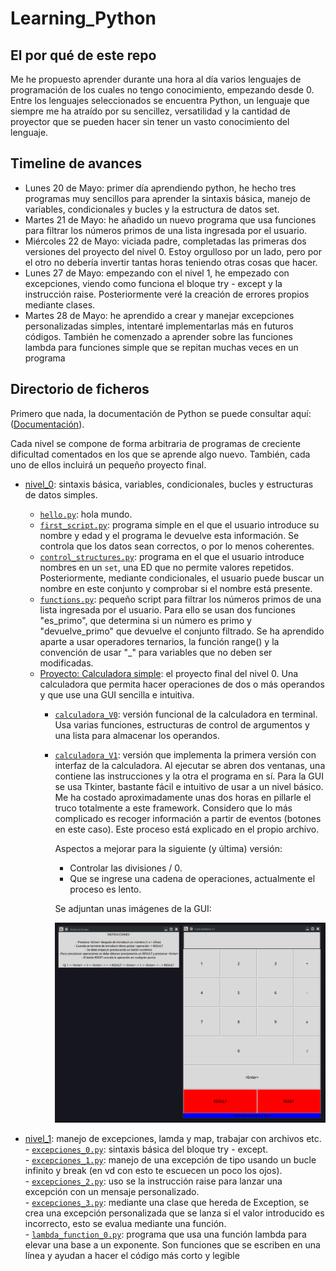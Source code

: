 # Learning_Python

## El por qué de este repo  

Me he propuesto aprender durante una hora al día varios lenguajes de programación de los cuales no tengo conocimiento, empezando desde 0. Entre los lenguajes seleccionados se encuentra Python, un lenguaje que siempre me ha atraído por su sencillez, versatilidad y la cantidad de proyector que se pueden hacer sin tener un vasto conocimiento del lenguaje.

## Timeline de avances

- Lunes 20 de Mayo: primer día aprendiendo python, he hecho tres programas muy sencillos para aprender la sintaxis básica, manejo de variables, condicionales y bucles y la estructura de datos set.
- Martes 21 de Mayo: he añadido un nuevo programa que usa funciones para filtrar los números primos de una lista ingresada por el usuario.
- Miércoles 22 de Mayo: viciada padre, completadas las primeras dos versiones del proyecto del nivel 0. Estoy orgulloso por un lado, pero por el otro no debería invertir tantas horas teniendo otras cosas que hacer.  
- Lunes 27 de Mayo: empezando con el nivel 1, he empezado con excepciones, viendo como funciona el bloque try - except y la instrucción raise. Posteriormente veré la creación de errores propios mediante clases.
- Martes 28 de Mayo: he aprendido a crear y manejar excepciones personalizadas simples, intentaré implementarlas más en futuros códigos. También he comenzado a aprender sobre las funciones lambda para funciones simple que se repitan muchas veces en un programa

## Directorio de ficheros

Primero que nada, la documentación de Python se puede consultar aquí: ([Documentación](https://docs.python.org/3/)).  

Cada nivel se compone de forma arbitraria de programas de creciente dificultad comentados en los que se aprende algo nuevo. También, cada uno de ellos incluirá un pequeño proyecto final.

- [nivel_0](nivel_0): sintaxis básica, variables, condicionales, bucles y estructuras de datos simples.
    - [`hello.py`](nivel_0/hello.py): hola mundo.
    - [`first_script.py`](nivel_0/first_script.py): programa simple en el que el usuario introduce su nombre y edad y el programa le devuelve esta información. Se controla que los datos sean correctos, o por lo menos coherentes.  
    - [`control_structures.py`](nivel_0/control_sctructures.py): programa en el que el usuario introduce nombres en un `set`, una ED que no permite valores repetidos. Posteriormente, mediante condicionales, el usuario puede buscar un nombre en este conjunto y comprobar si el nombre está presente.
    - [`functions.py`](nivel_0/functions.py): pequeño script para filtrar los números primos de una lista ingresada por el usuario. Para ello se usan dos funciones "es_primo", que determina si un número es primo y "devuelve_primo" que devuelve el conjunto filtrado. Se ha aprendido aparte a usar operadores ternarios, la función range() y la convención de usar "_" para variables que no deben ser modificadas.
    - [Proyecto: Calculadora simple](nivel_0/Calculadora_Simple): el proyecto final del nivel 0. Una calculadora que permita hacer operaciones de dos o más operandos y que use una GUI sencilla e intuitiva.  
        - [`calculadora_V0`](nivel_0/Calculadora_Simple/calculadora_V0.py): versión funcional de la calculadora en terminal. Usa varias funciones, estructuras de control de argumentos y una lista para almacenar los operandos.
        - [`calculadora_V1`](nivel_0/Calculadora_Simple/calculadora_V1.py): versión que implementa la primera versión con interfaz de la calculadora. Al ejecutar se abren dos ventanas, una contiene las instrucciones y la otra el programa en sí. Para la GUI se usa Tkinter, bastante fácil e intuitivo de usar a un nivel básico. Me ha costado aproximadamente unas dos horas en pillarle el truco totalmente a este framework. Considero que lo más complicado es recoger información a partir de eventos (botones en este caso). Este proceso está explicado en el propio archivo.  
            
            Aspectos a mejorar para la siguiente (y última) versión:  
            - Controlar las divisiones / 0.  
            - Que se ingrese una cadena de operaciones, actualmente el proceso es lento.  

            Se adjuntan unas imágenes de la GUI:  

            ![GUI](readme_resources/GUI_calculadora_V1.png)

- [nivel_1](nivel_1): manejo de excepciones, lamda y map, trabajar con archivos etc.  
        - [`excepciones_0.py`](nivel_1/excepciones_0.py): sintaxis básica del bloque try - except.  
        - [`excepciones_1.py`](nivel_1/excepciones_1.py): manejo de una excepción de tipo usando un bucle infinito y break (en vd con esto te escuecen un poco los ojos).  
        - [`excepciones_2.py`](nivel_1/excepciones_2.py): uso se la instrucción raise para lanzar una excepción con un mensaje personalizado.  
        - [`excepciones_3.py`](nivel_1/excepciones_3.py): mediante una clase que hereda de Exception, se crea una excepción personalizada que se lanza si el valor introducido es incorrecto, esto se evalua mediante una función.  
        - [`lambda_function_0.py`](nivel_1/lambda_function_0.py): programa que usa una función lambda para elevar una base a un exponente. Son funciones que se escriben en una línea y ayudan a hacer el código más corto y legible
